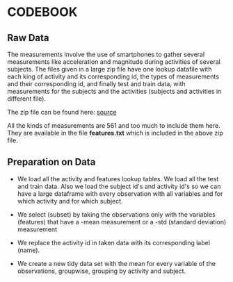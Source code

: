 CODEBOOK
========

Raw Data
--------

The measurements involve the use of smartphones to gather several measurements like acceleration and magnitude 
during activities of several subjects. The files given in a large zip file have one lookup datafile with
each king of activity and its corresponding id, the types of measurements and their corresponding id,
and finally test and train data, with measurements for the subjects and the activities (subjects and activities
in different file).

The zip file can be found here: [source](https://d396qusza40orc.cloudfront.net/getdata%2Fprojectfiles%2FUCI%20HAR%20Dataset.zip) 

All the kinds of measurements are 561 and too much to include them here. They are available in the file
**features.txt** which is included in the above zip file. 

Preparation on Data
-------------------

* We load all the activity and features lookup tables. We load all the test and train data. Also we load the subject id's and activity id's
so we can have a large dataframe with every observation with all variables and for which activity and for which subject.

* We select (subset) by taking the observations only with the variables (features) that have a -mean measurement or a -std (standard deviation)
measurement

* We replace the activity id in taken data with its corresponding label (name).

* We create a new tidy data set with the mean for every variable of the observations, groupwise, grouping by activity and subject.